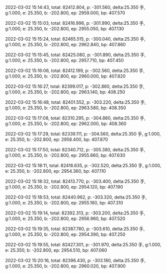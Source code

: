 2022-03-02 15:14:43, total: 82412.804, p: -301.560, delta:25.350 手, g:1.000, e: 25.350, b: -202.800, ep: 2959.000, bp: 407.570

2022-03-02 15:15:03, total: 82416.996, p: -301.990, delta:25.350 手, g:1.000, e: 25.350, b: -202.800, ep: 2955.050, bp: 407.130

2022-03-02 15:15:24, total: 82465.515, p: -300.040, delta:25.350 手, g:1.000, e: 25.350, b: -202.800, ep: 2962.840, bp: 407.860

2022-03-02 15:15:45, total: 82425.080, p: -301.890, delta:25.350 手, g:1.000, e: 25.350, b: -202.800, ep: 2957.710, bp: 407.450

2022-03-02 15:16:06, total: 82412.199, p: -302.560, delta:25.350 手, g:1.000, e: 25.350, b: -202.800, ep: 2960.000, bp: 407.820

2022-03-02 15:16:27, total: 82399.017, p: -302.860, delta:25.350 手, g:1.000, e: 25.350, b: -202.800, ep: 2963.140, bp: 408.250

2022-03-02 15:16:48, total: 82401.552, p: -303.220, delta:25.350 手, g:1.000, e: 25.350, b: -202.800, ep: 2963.580, bp: 408.350

2022-03-02 15:17:08, total: 82310.295, p: -304.880, delta:25.350 手, g:1.000, e: 25.350, b: -202.800, ep: 2962.000, bp: 408.360

2022-03-02 15:17:29, total: 82339.111, p: -304.560, delta:25.350 手, g:1.000, e: 25.350, b: -202.800, ep: 2958.400, bp: 407.870

2022-03-02 15:17:50, total: 82340.712, p: -305.380, delta:25.350 手, g:1.000, e: 25.350, b: -202.800, ep: 2955.660, bp: 407.630

2022-03-02 15:18:11, total: 82416.635, p: -302.520, delta:25.350 手, g:1.000, e: 25.350, b: -202.800, ep: 2954.360, bp: 407.110

2022-03-02 15:18:32, total: 82413.770, p: -303.400, delta:25.350 手, g:1.000, e: 25.350, b: -202.800, ep: 2954.120, bp: 407.190

2022-03-02 15:18:53, total: 82440.962, p: -303.320, delta:25.350 手, g:1.000, e: 25.350, b: -202.800, ep: 2955.160, bp: 407.310

2022-03-02 15:19:14, total: 82392.313, p: -303.200, delta:25.350 手, g:1.000, e: 25.350, b: -202.800, ep: 2956.960, bp: 407.520

2022-03-02 15:19:35, total: 82387.780, p: -303.610, delta:25.350 手, g:1.000, e: 25.350, b: -202.800, ep: 2954.390, bp: 407.250

2022-03-02 15:19:55, total: 82427.301, p: -301.970, delta:25.350 手, g:1.000, e: 25.350, b: -202.800, ep: 2954.510, bp: 407.060

2022-03-02 15:20:16, total: 82396.430, p: -303.180, delta:25.350 手, g:1.000, e: 25.350, b: -202.800, ep: 2960.020, bp: 407.900